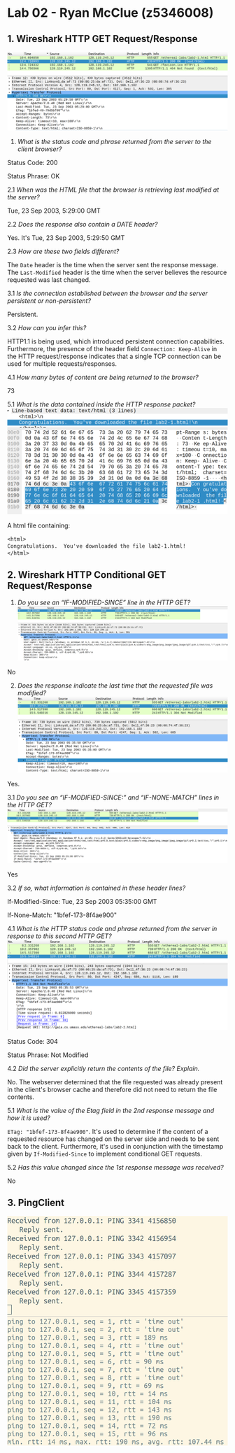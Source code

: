 # Lab 02 - Ryan McClue (z5346008)

## 1. Wireshark HTTP GET Request/Response
![](misc/q1-1.png)
1. *What is the status code and phrase returned from the server to the client browser?*

Status Code: 200 

Status Phrase: OK 

2.1 *When was the HTML file that the browser is retrieving last modified at the server?*

Tue, 23 Sep 2003, 5:29:00 GMT

2.2 *Does the response also contain a DATE header?*

Yes. It's Tue, 23 Sep 2003, 5:29:50 GMT

2.3 *How are these two fields different?*

The `Date` header is the time when the server sent the response message.
The `Last-Modified` header is the time when the server believes the resource requested was last changed.

3.1 *Is the connection established between the browser and the server persistent or non-persistent?*

Persistent.

3.2 *How can you infer this?*

HTTP1.1 is being used, which introduced persistent connection capabilities.
Furthermore, the presence of the header field `Connection: Keep-Alive` in the HTTP request/response
indicates that a single TCP connection can be used for multiple requests/responses.

4.1 *How many bytes of content are being returned to the browser?*

73

5.1 *What is the data contained inside the HTTP response packet?*
![](misc/q1-2.png)

A html file containing: 
```
<html>
Congratulations.  You've downloaded the file lab2-1.html!
</html>
```

## 2. Wireshark HTTP Conditional GET Request/Response
1. *Do you see an “IF-MODIFIED-SINCE” line in the HTTP GET?*
![](misc/q2-1.png)

No

2. *Does the response indicate the last time that the requested file was modified?*
![](misc/q2-2.png)

Yes.  

3.1 *Do you see an “IF-MODIFIED-SINCE:” and “IF-NONE-MATCH” lines in the HTTP GET?* 
![](misc/q2-3.png)

Yes

3.2 *If so, what information is contained in these header lines?*


If-Modified-Since: Tue, 23 Sep 2003 05:35:00 GMT

If-None-Match: "1bfef-173-8f4ae900"

4.1 *What is the HTTP status code and phrase returned from the server in response to this second HTTP GET?*
![](misc/q2-4.png)

Status Code: 304 

Status Phrase: Not Modified

4.2 *Did the server explicitly return the contents of the file? Explain.*

No. The webserver determined that the file requested was already present in the client's browser cache and therefore did not need to return the file contents.

5.1 *What is the value of the Etag field in the 2nd response message and how it is used?*

`ETag: "1bfef-173-8f4ae900"`. It's used to determine if the content of a requested resource has changed on the server side and needs to be sent back to the client.
Furthermore, it's used in conjunction with the timestamp given by `If-Modified-Since` to implement conditional GET requests.

5.2 *Has this value changed since the 1st response message was received?*

No

## 3. PingClient
![](misc/q3.png)
